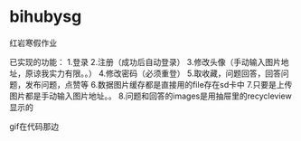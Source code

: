 # bihubysg
红岩寒假作业

已实现的功能：
1.登录
2.注册（成功后自动登录）
3.修改头像（手动输入图片地址，原谅我实力有限。。）
4.修改密码（必须重登）
5.取收藏，问题回答，回答问题，发布问题，点赞等
6.数据图片缓存都是直接用的file存在sd卡中
7.只要是上传图片都是手动输入图片地址。。
8.问题和回答的images是用抽屉里的recycleview显示的


gif在代码那边
